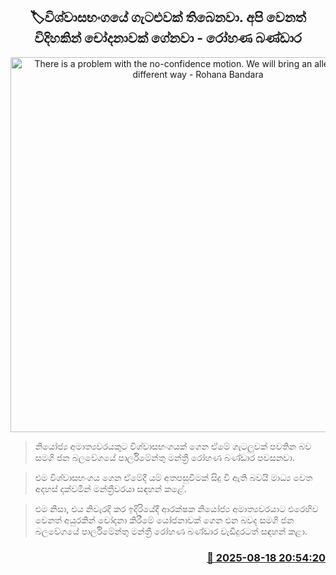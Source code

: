 <p align='center'><b><h2 align='center' title='There is a problem with the no-confidence motion. We will bring an allegation in a different way - Rohana Bandara'>🏷විශ්වාසභංගයේ ගැටළුවක් තිබෙනවා. අපි වෙනත් විදිහකින් චෝදනාවක් ගේනවා - රෝහණ බණ්ඩාර</h2></b></p>
<p align='center'><img src='https://helakuru.sgp1.cdn.digitaloceanspaces.com/esana/images/lib/rohana-bandara-g.jpg' width='600' alt='There is a problem with the no-confidence motion. We will bring an allegation in a different way - Rohana Bandara'></p>

> නියෝජ්‍ය අමාත්‍යවරයකුට විශ්වාසභංගයක් ගෙන ඒමේ ගැටලුවක් පවතින බව සමගි ජන බලවේගයේ පාර්ලිමේන්තු මන්ත්‍රී රෝහණ බණ්ඩාර පවසනවා.

> එම විශ්වාසභංගය ගෙන ඒමේදී යම් අතපසුවීමක් සිදු වී ඇති බවයි මාධ්‍ය වෙත අදහස් දක්වමින් මන්ත්‍රීවරයා සඳහන් කළේ.

> එම නිසා, එය නිවැරදි කර ඉදිරියේදී ආරක්ෂක නියෝජ්‍ය අමාත්‍යවරයාට එරෙහිව වෙනත් අයුරකින් චෝදනා කිරීමේ යෝජනාවක් ගෙන එන බවද සමගි ජන බලවේගයේ පාර්ලිමේන්තු මන්ත්‍රී රෝහණ බණ්ඩාර වැඩිදුරටත් සඳහන් කළා.



<h3 align='right'><a href='https://www.helakuru.lk/esana/p/112799/'>📅 2025-08-18 20:54:20</a></h3>
